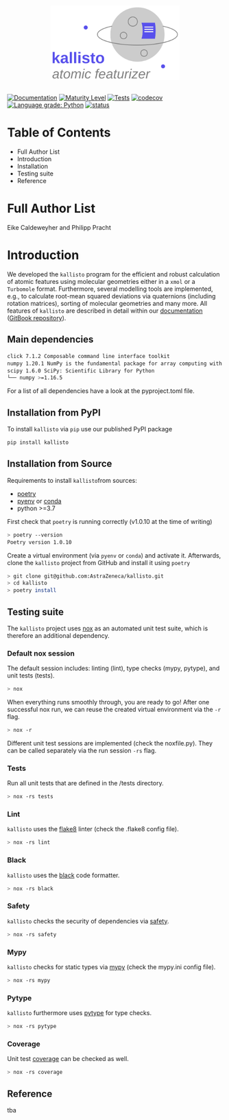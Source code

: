 <div align="center">
<img src="./assets/logo.svg" alt="Kallisto" width="300">
</div>

##

[![Documentation](https://img.shields.io/badge/GitBook-Docu-lightgrey)](https://app.gitbook.com/@ehjc/s/kallisto/)
[![Maturity Level](https://img.shields.io/badge/Maturity%20Level-ML--1-orange)](https://img.shields.io/badge/Maturity%20Level-ML--1-orange)
[![Tests](https://github.com/AstraZeneca/kallisto/workflows/Tests/badge.svg)](https://github.com/AstraZeneca/kallisto/actions?workflow=Tests)
[![codecov](https://codecov.io/gh/AstraZeneca/kallisto/branch/master/graph/badge.svg?token=HI0U0R96X8)](https://codecov.io/gh/AstraZeneca/kallisto)
[![Language grade: Python](https://img.shields.io/lgtm/grade/python/g/AstraZeneca/kallisto.svg?logo=lgtm&logoWidth=18)](https://lgtm.com/projects/g/AstraZeneca/kallisto/context:python)
[![status](https://joss.theoj.org/papers/16126cbcfb826bf4810d243a009a6b02/status.svg)](https://joss.theoj.org/papers/16126cbcfb826bf4810d243a009a6b02)

# Table of Contents

- Full Author List
- Introduction
- Installation
- Testing suite
- Reference

# Full Author List

Eike Caldeweyher and Philipp Pracht

# Introduction

We developed the `kallisto` program for the efficient and robust calculation of atomic features using molecular geometries either in a ``xmol`` or a ``Turbomole`` format.
Furthermore, several modelling tools are implemented, e.g., to calculate root-mean squared deviations via quaternions (including rotation matrices), sorting of molecular geometries and many more. All features of ``kallisto`` are described in detail within our [documentation](https://app.gitbook.com/@ehjc/s/kallisto/) ([GitBook repository](https://github.com/f3rmion/gitbook-kallisto)).

Main dependencies
-----------------

```bash
click 7.1.2 Composable command line interface toolkit
numpy 1.20.1 NumPy is the fundamental package for array computing with Python.
scipy 1.6.0 SciPy: Scientific Library for Python
└── numpy >=1.16.5
```

For a list of all dependencies have a look at the pyproject.toml file.

Installation from PyPI
----------------------

To install ``kallisto`` via `pip` use our published PyPI package
```bash
pip install kallisto
```

Installation from Source
------------------------

Requirements to install ``kallisto``from sources:
- [poetry](https://python-poetry.org/docs/#installation)
- [pyenv](https://github.com/pyenv/pyenv#installation) or [conda](https://docs.conda.io/projects/conda/en/latest/user-guide/install/index.html)
- python >=3.7

First check that ``poetry`` is running correctly (v1.0.10 at the time of writing)

```bash
> poetry --version
Poetry version 1.0.10
```

Create a virtual environment (via ``pyenv`` or ``conda``) and activate it. Afterwards, clone the ``kallisto`` project from GitHub and install it using ``poetry``

```bash
> git clone git@github.com:AstraZeneca/kallisto.git
> cd kallisto
> poetry install
```

Testing suite
-------------

The ``kallisto`` project uses [nox](https://nox.thea.codes/en/stable/tutorial.html#installation) as an automated unit test suite, which is therefore an additional dependency.

### Default nox session

The default session includes: linting (lint), type checks (mypy, pytype), and unit tests (tests). 

```bash
> nox
```

When everything runs smoothly through, you are ready to go! After one successful nox run, we can reuse the created virtual environment via the ``-r`` flag.

```bash
> nox -r
```

Different unit test sessions are implemented (check the noxfile.py). They can be called separately via the run session ``-rs`` flag.

### Tests

Run all unit tests that are defined in the /tests directory.

```bash 
> nox -rs tests
```

### Lint

``kallisto`` uses the [flake8](https://flake8.pycqa.org/en/latest/) linter (check the .flake8 config file).

```bash
> nox -rs lint
```

### Black

``kallisto`` uses the [black](https://github.com/psf/black) code formatter.

```bash 
> nox -rs black
```

### Safety

``kallisto`` checks the security of dependencies via [safety](https://pyup.io/safety/).

```bash
> nox -rs safety
```

### Mypy

``kallisto`` checks for static types via [mypy](https://github.com/python/mypy) (check the mypy.ini config file).

```bash
> nox -rs mypy
```

### Pytype

``kallisto`` furthermore uses [pytype](https://github.com/google/pytype) for type checks.

```bash
> nox -rs pytype
```

### Coverage

Unit test [coverage](https://coverage.readthedocs.io/en/coverage-5.4/) can be checked as well.


```bash
> nox -rs coverage
```

Reference
---------

tba
